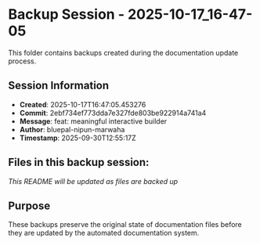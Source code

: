 # Backup Session - 2025-10-17_16-47-05

This folder contains backups created during the documentation update process.

## Session Information
- **Created**: 2025-10-17T16:47:05.453276
- **Commit**: 2ebf734ef773dda7e327fde803be922914a741a4
- **Message**: feat: meaningful interactive builder
- **Author**: bluepal-nipun-marwaha
- **Timestamp**: 2025-09-30T12:55:17Z

## Files in this backup session:
*This README will be updated as files are backed up*

## Purpose
These backups preserve the original state of documentation files before they are updated by the automated documentation system.
